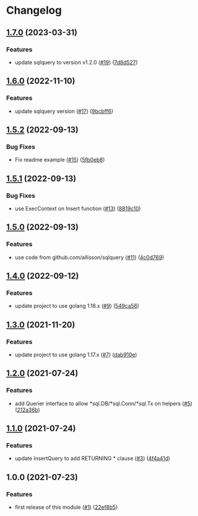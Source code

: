 # Changelog

## [1.7.0](https://github.com/allisson/sqlutil/compare/v1.6.0...v1.7.0) (2023-03-31)


### Features

* update sqlquery to version v1.2.0 ([#19](https://github.com/allisson/sqlutil/issues/19)) ([7d8d527](https://github.com/allisson/sqlutil/commit/7d8d527f4f879dfb7a347b2ed61efbfdf84ce35c))

## [1.6.0](https://github.com/allisson/sqlutil/compare/v1.5.2...v1.6.0) (2022-11-10)


### Features

* update sqlquery version ([#17](https://github.com/allisson/sqlutil/issues/17)) ([9bcbff6](https://github.com/allisson/sqlutil/commit/9bcbff625c759cb3633b66a4db4e0fa73b7a8f4b))

## [1.5.2](https://github.com/allisson/sqlutil/compare/v1.5.1...v1.5.2) (2022-09-13)


### Bug Fixes

* Fix readme example ([#15](https://github.com/allisson/sqlutil/issues/15)) ([5fb0eb8](https://github.com/allisson/sqlutil/commit/5fb0eb89d1a16093b906849c08061f2d51606a93))

## [1.5.1](https://github.com/allisson/sqlutil/compare/v1.5.0...v1.5.1) (2022-09-13)


### Bug Fixes

* use ExecContext on Insert function ([#13](https://github.com/allisson/sqlutil/issues/13)) ([8819c10](https://github.com/allisson/sqlutil/commit/8819c104762dfa72458b06a139e4d85e16bf7153))

## [1.5.0](https://github.com/allisson/sqlutil/compare/v1.4.0...v1.5.0) (2022-09-13)


### Features

* use code from github.com/allisson/sqlquery ([#11](https://github.com/allisson/sqlutil/issues/11)) ([4c0d769](https://github.com/allisson/sqlutil/commit/4c0d769f327d6e466b3f8b73ddd85be4ef74e5fc))

## [1.4.0](https://github.com/allisson/sqlutil/compare/v1.3.0...v1.4.0) (2022-09-12)


### Features

* update project to use golang 1.18.x ([#9](https://github.com/allisson/sqlutil/issues/9)) ([549ca56](https://github.com/allisson/sqlutil/commit/549ca566ccf87a6a64eebb48c2c139a9226c7e53))

## [1.3.0](https://www.github.com/allisson/sqlutil/compare/v1.2.0...v1.3.0) (2021-11-20)


### Features

* update project to use golang 1.17.x ([#7](https://www.github.com/allisson/sqlutil/issues/7)) ([dab910e](https://www.github.com/allisson/sqlutil/commit/dab910e6c21a27e9383d1234f6efe0d07bade409))

## [1.2.0](https://www.github.com/allisson/sqlutil/compare/v1.1.0...v1.2.0) (2021-07-24)


### Features

* add Querier interface to allow *sql.DB/*sql.Conn/*sql.Tx on helpers ([#5](https://www.github.com/allisson/sqlutil/issues/5)) ([212a36b](https://www.github.com/allisson/sqlutil/commit/212a36bba343736b6e32350909076c1cb1a2230d))

## [1.1.0](https://www.github.com/allisson/sqlutil/compare/v1.0.0...v1.1.0) (2021-07-24)


### Features

* update InsertQuery to add RETURNING * clause ([#3](https://www.github.com/allisson/sqlutil/issues/3)) ([4f4a41d](https://www.github.com/allisson/sqlutil/commit/4f4a41d22ffe618617881a8627fc6b5fe821099e))

## 1.0.0 (2021-07-23)


### Features

* first release of this module ([#1](https://www.github.com/allisson/sqlutil/issues/1)) ([22ef8b5](https://www.github.com/allisson/sqlutil/commit/22ef8b55eb7bf42a096e697c6c573d888edf5bc0))
